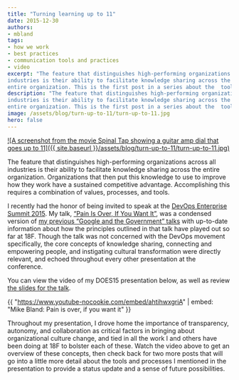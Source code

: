```yaml
---
title: "Turning learning up to 11"
date: 2015-12-30
authors:
- mbland
tags:
- how we work
- best practices
- communication tools and practices
- video
excerpt: "The feature that distinguishes high-performing organizations across all
industries is their ability to facilitate knowledge sharing across the
entire organization. This is the first post in a series about the  tools and processes we use at 18F to facilitate knowledges sharing."
description: "The feature that distinguishes high-performing organizations across all
industries is their ability to facilitate knowledge sharing across the
entire organization. This is the first post in a series about the  tools and processes we use at 18F to facilitate knowledges sharing."
image: /assets/blog/turn-up-to-11/turn-up-to-11.jpg
hero: false
---
```


[![A screenshot from the movie Spinal Tap showing a guitar amp dial that goes up to 11]({{ site.baseurl }}/assets/blog/turn-up-to-11/turn-up-to-11.jpg)](https://en.wikipedia.org/wiki/Up_to_eleven)

The feature that distinguishes high-performing organizations across all industries is their ability to facilitate knowledge sharing across the entire organization. Organizations that then put this knowledge to use to improve how they work have a sustained competitive advantage. Accomplishing this requires a combination of values, processes, and tools.

I recently had the honor of being invited to speak at the [DevOps Enterprise Summit 2015](http://devopsenterprise.io/). My talk, [“Pain Is Over, If You Want It”](http://devopsenterprise.io/sessions/pain-is-over-if-you-want-it/), was a condensed version of [my previous “Google and the Government” talks](https://18f.gsa.gov/2014/12/11/large-scale-development-culture-change/) with up-to-date information about how the principles outlined in that talk have played out so far at 18F. Though the talk was not concerned with the DevOps movement specifically, the core concepts of knowledge sharing, connecting and empowering people, and instigating cultural transformation were directly relevant, and echoed throughout every other presentation at the conference.

You can view the video of my DOES15 presentation below, as well as review [the slides for the talk](https://goo.gl/CrCUii).

{{ "https://www.youtube-nocookie.com/embed/ahtihwxgriA" | embed: "Mike Bland: Pain is over, if you want it" }}

Throughout my presentation, I drove home the importance of transparency, autonomy, and collaboration as critical factors in bringing about organizational culture change, and tied in all the work I and others have been doing at 18F to bolster each of these. Watch the video above to get an overview of these concepts, then check back for two more posts that will go into a little more detail about the tools and processes I mentioned in the presentation to provide a status update and a sense of future possibilities.
